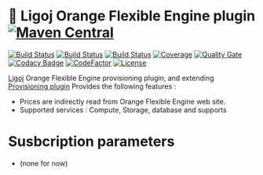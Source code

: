 # :link: Ligoj Orange Flexible Engine plugin [![Maven Central](https://maven-badges.herokuapp.com/maven-central/org.ligoj.plugin/plugin-fe/badge.svg)](https://maven-badges.herokuapp.com/maven-central/org.ligoj.plugin/plugin-fe)

[![Build Status](https://travis-ci.org/ligoj/plugin-fe.svg?branch=master)](https://travis-ci.org/ligoj/plugin-fe)
[![Build Status](https://circleci.com/gh/ligoj/plugin-fe.svg?style=svg)](https://circleci.com/gh/ligoj/plugin-fe)
[![Build Status](https://ci.appveyor.com/api/projects/status/unnurptgv79mqjxg?svg=true)](https://ci.appveyor.com/project/ligoj/plugin-fe/branch/master)
[![Coverage](https://sonarcloud.io/api/project_badges/measure?project=org.ligoj.plugin%3Aplugin-fe&metric=coverage)](https://sonarcloud.io/dashboard?id=org.ligoj.plugin%3Aplugin-fe)
[![Quality Gate](https://sonarcloud.io/api/project_badges/measure?metric=alert_status&project=org.ligoj.plugin:plugin-fe)](https://sonarcloud.io/dashboard/index/org.ligoj.plugin:plugin-fe)
[![Codacy Badge](https://api.codacy.com/project/badge/Grade/996890fa2ed64d8980e91e18e0a92114)](https://www.codacy.com/app/ligoj/plugin-fe?utm_source=github.com&amp;utm_medium=referral&amp;utm_content=ligoj/plugin-fe&amp;utm_campaign=Badge_Grade)
[![CodeFactor](https://www.codefactor.io/repository/github/ligoj/plugin-fe/badge)](https://www.codefactor.io/repository/github/ligoj/plugin-fe)
[![License](http://img.shields.io/:license-mit-blue.svg)](http://fabdouglas.mit-license.org/)

[Ligoj](https://github.com/ligoj/ligoj) Orange Flexible Engine provisioning plugin, and extending [Provisioning plugin](https://github.com/ligoj/plugin-prov)
Provides the following features :
- Prices are indirectly read from Orange Flexible Engine web site.
- Supported services : Compute, Storage, database and supports

# Susbcription parameters
* (none for now)

